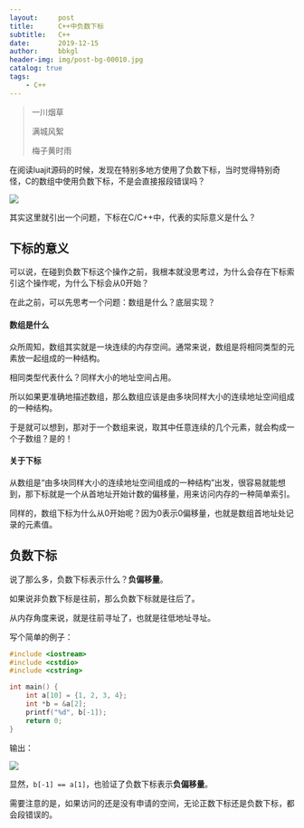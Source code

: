 ```yaml
---
layout:     post
title:      C++中负数下标			
subtitle:   C++
date:       2019-12-15
author:     bbkgl
header-img: img/post-bg-00010.jpg
catalog: true
tags:
    - C++
---
```


>一川烟草
>
>满城风絮
>
>梅子黄时雨

在阅读luajit源码的时候，发现在特别多地方使用了负数下标，当时觉得特别奇怪，C的数组中使用负数下标，不是会直接报段错误吗？

![](http://att2.citysbs.com/hangzhou/2016/06/30/23/middle_509x335-233013_v2_11561467300613854_950ae3723fa1c3afb7d7dde8748badaf.jpg)

其实这里就引出一个问题，下标在C/C++中，代表的实际意义是什么？

## 下标的意义

可以说，在碰到负数下标这个操作之前，我根本就没思考过，为什么会存在下标索引这个操作呢，为什么下标会从0开始？

在此之前，可以先思考一个问题：数组是什么？底层实现？

#### 数组是什么

众所周知，数组其实就是一块连续的内存空间。通常来说，数组是将相同类型的元素放一起组成的一种结构。

相同类型代表什么？同样大小的地址空间占用。

所以如果更准确地描述数组，那么数组应该是由多块同样大小的连续地址空间组成的一种结构。

于是就可以想到，那对于一个数组来说，取其中任意连续的几个元素，就会构成一个子数组？是的！

#### 关于下标

从数组是“由多块同样大小的连续地址空间组成的一种结构”出发，很容易就能想到，那下标就是一个从首地址开始计数的偏移量，用来访问内存的一种简单索引。

同样的，数组下标为什么从0开始呢？因为0表示0偏移量，也就是数组首地址处记录的元素值。

## 负数下标

说了那么多，负数下标表示什么？**负偏移量**。

如果说非负数下标是往前，那么负数下标就是往后了。

从内存角度来说，就是往前寻址了，也就是往低地址寻址。

写个简单的例子：

```cpp
#include <iostream>
#include <cstdio>
#include <cstring>

int main() {
    int a[10] = {1, 2, 3, 4};
    int *b = &a[2];
    printf("%d", b[-1]);
    return 0;
}
```

输出：

![](https://pic.superbed.cn/item/5df514fea4fbc8614a64549b.jpg)

显然，`b[-1] == a[1]`，也验证了负数下标表示**负偏移量**。

需要注意的是，如果访问的还是没有申请的空间，无论正数下标还是负数下标，都会段错误的。